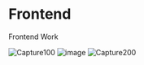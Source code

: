 # Frontend
Frontend Work

![Capture100](https://user-images.githubusercontent.com/100128770/154943612-9e9daae0-46d2-49ed-aa63-ff1e704000d8.JPG)
![image](https://user-images.githubusercontent.com/100128770/154942937-b8ec011e-bb21-48fd-9ca0-a69dd43aeff1.png)
![Capture200](https://user-images.githubusercontent.com/100128770/154943806-c661f0a2-17ae-495b-a310-8bd928cff26e.JPG)



